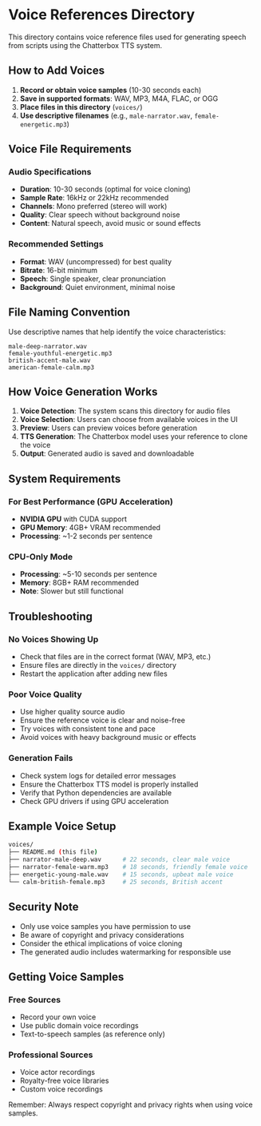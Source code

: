 # Voice References Directory

This directory contains voice reference files used for generating speech from scripts using the Chatterbox TTS system.

## How to Add Voices

1. **Record or obtain voice samples** (10-30 seconds each)
2. **Save in supported formats**: WAV, MP3, M4A, FLAC, or OGG
3. **Place files in this directory** (`voices/`)
4. **Use descriptive filenames** (e.g., `male-narrator.wav`, `female-energetic.mp3`)

## Voice File Requirements

### Audio Specifications
- **Duration**: 10-30 seconds (optimal for voice cloning)
- **Sample Rate**: 16kHz or 22kHz recommended
- **Channels**: Mono preferred (stereo will work)
- **Quality**: Clear speech without background noise
- **Content**: Natural speech, avoid music or sound effects

### Recommended Settings
- **Format**: WAV (uncompressed) for best quality
- **Bitrate**: 16-bit minimum
- **Speech**: Single speaker, clear pronunciation
- **Background**: Quiet environment, minimal noise

## File Naming Convention

Use descriptive names that help identify the voice characteristics:

```
male-deep-narrator.wav
female-youthful-energetic.mp3
british-accent-male.wav
american-female-calm.mp3
```

## How Voice Generation Works

1. **Voice Detection**: The system scans this directory for audio files
2. **Voice Selection**: Users can choose from available voices in the UI
3. **Preview**: Users can preview voices before generation
4. **TTS Generation**: The Chatterbox model uses your reference to clone the voice
5. **Output**: Generated audio is saved and downloadable

## System Requirements

### For Best Performance (GPU Acceleration)
- **NVIDIA GPU** with CUDA support
- **GPU Memory**: 4GB+ VRAM recommended
- **Processing**: ~1-2 seconds per sentence

### CPU-Only Mode
- **Processing**: ~5-10 seconds per sentence
- **Memory**: 8GB+ RAM recommended
- **Note**: Slower but still functional

## Troubleshooting

### No Voices Showing Up
- Check that files are in the correct format (WAV, MP3, etc.)
- Ensure files are directly in the `voices/` directory
- Restart the application after adding new files

### Poor Voice Quality
- Use higher quality source audio
- Ensure the reference voice is clear and noise-free
- Try voices with consistent tone and pace
- Avoid voices with heavy background music or effects

### Generation Fails
- Check system logs for detailed error messages
- Ensure the Chatterbox TTS model is properly installed
- Verify that Python dependencies are available
- Check GPU drivers if using GPU acceleration

## Example Voice Setup

```bash
voices/
├── README.md (this file)
├── narrator-male-deep.wav      # 22 seconds, clear male voice
├── narrator-female-warm.mp3    # 18 seconds, friendly female voice
├── energetic-young-male.wav    # 15 seconds, upbeat male voice
└── calm-british-female.mp3     # 25 seconds, British accent
```

## Security Note

- Only use voice samples you have permission to use
- Be aware of copyright and privacy considerations
- Consider the ethical implications of voice cloning
- The generated audio includes watermarking for responsible use

## Getting Voice Samples

### Free Sources
- Record your own voice
- Use public domain voice recordings
- Text-to-speech samples (as reference only)

### Professional Sources
- Voice actor recordings
- Royalty-free voice libraries
- Custom voice recordings

Remember: Always respect copyright and privacy rights when using voice samples. 